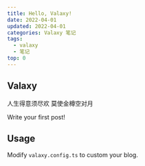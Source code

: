 ```yaml
---
title: Hello, Valaxy!
date: 2022-04-01
updated: 2022-04-01
categories: Valaxy 笔记
tags:
  - valaxy
  - 笔记
top: 0
---
```


## Valaxy

人生得意须尽欢 莫使金樽空对月

Write your first post!

## Usage

Modify `valaxy.config.ts` to custom your blog.

